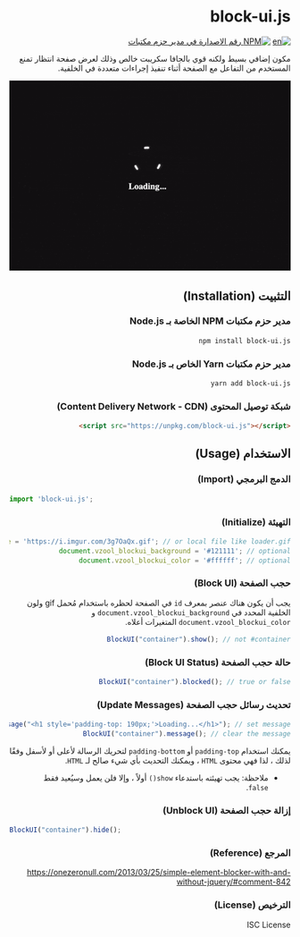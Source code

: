 <div dir="rtl">

# block-ui.js

<p>
<a href="https://github.com/vzool/block-ui.js/blob/main/README.md"><img src="https://img.shields.io/badge/lang-en-green.svg" alt="en" data-canonical-src="https://img.shields.io/badge/lang-en-green.svg" style="max-width: 100%;"></a>
<a href="https://npmjs.org/package/block-ui.js" title="View this project on NPM"><img src="https://img.shields.io/npm/v/block-ui.js.svg" alt="NPM رقم الاصدارة في مدير حزم مكتبات" /></a>
</p>

مكون إضافي بسيط ولكنه قوي بالجافا سكريبت خالص وذلك لعرض صفحة انتظار تمنع المستخدم من التفاعل مع الصفحة أثناء تنفيذ إجراءات متعددة في الخلفية.

![لقطة شاشة](screenshot.gif)

## التثبيت (Installation)

### مدير حزم مكتبات NPM الخاصة بـ Node.js

```bash
npm install block-ui.js
```

### مدير حزم مكتبات Yarn الخاص بـ Node.js

```bash
yarn add block-ui.js
```

### شبكة توصيل المحتوى (Content Delivery Network - CDN)

```html
<script src="https://unpkg.com/block-ui.js"></script>
```

## الاستخدام (Usage)

### الدمج البرمجي (Import)

</div>

```javascript
import 'block-ui.js';
```
<div dir="rtl">

### التهيئة (Initialize)

```javascript
document.vzool_blockui_image = 'https://i.imgur.com/3g7OaQx.gif'; // or local file like loader.gif
document.vzool_blockui_background = '#121111'; // optional
document.vzool_blockui_color = '#ffffff'; // optional
```

### حجب الصفحة (Block UI)

يجب أن يكون هناك عنصر بمعرف `id` في الصفحة لحظره باستخدام مُحمل gif ولون الخلفية المحدد في `document.vzool_blockui_background` و `document.vzool_blockui_color` المتغيرات أعلاه.

```javascript
BlockUI("container").show(); // not #container
```

### حالة حجب الصفحة (Block UI Status)

```javascript
BlockUI("container").blocked(); // true or false
```

### تحديث رسائل حجب الصفحة (Update Messages)


```javascript
BlockUI("container").message("<h1 style='padding-top: 190px;'>Loading...</h1>"); // set message
BlockUI("container").message(); // clear the message
```

يمكنك استخدام `padding-top` أو `padding-bottom` لتحريك الرسالة لأعلى أو لأسفل وفقًا لذلك ، لذا فهي محتوى `HTML` ، ويمكنك التحديث بأي شيء صالح لـ `HTML`.

* ملاحظة: يجب تهيئته باستدعاء `show()` أولاً ، وإلا فلن يعمل وسيُعيد فقط `false`.

### إزالة حجب الصفحة (Unblock UI)

</div>

```javascript
BlockUI("container").hide();
```

<div dir="rtl">

### المرجع (Reference)

https://onezeronull.com/2013/03/25/simple-element-blocker-with-and-without-jquery/#comment-842

### الترخيص (License)

ISC License

</div>